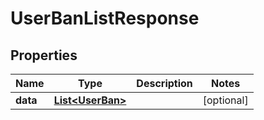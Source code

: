 

# UserBanListResponse


## Properties

Name | Type | Description | Notes
------------ | ------------- | ------------- | -------------
**data** | [**List&lt;UserBan&gt;**](UserBan.md) |  |  [optional]




